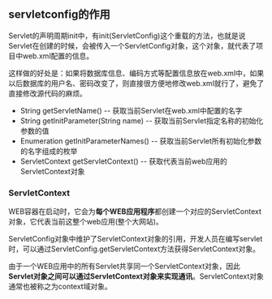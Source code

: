 ## servletconfig的作用
Servlet的声明周期init中，有init(ServletConfig)这个重载的方法，也就是说Servlet在创建的时候，会被传入一个ServletConfig对象，这个对象，就代表了项目中web.xml配置的信息。

这样做的好处是：如果将数据库信息、编码方式等配置信息放在web.xml中，如果以后数据库的用户名、密码改变了，则直接很方便地修改web.xml就行了，避免了直接修改源代码的麻烦。


 - String getServletName()  -- 获取当前Servlet在web.xml中配置的名字
 - String getInitParameter(String name) -- 获取当前Servlet指定名称的初始化参数的值
 - Enumeration getInitParameterNames()  -- 获取当前Servlet所有初始化参数的名字组成的枚举
 - ServletContext getServletContext()  -- 获取代表当前web应用的ServletContext对象


### ServletContext
WEB容器在启动时，它会为**每个WEB应用程序**都创建一个对应的ServletContext对象，它代表当前这整个web应用(整个大网站)。

ServletConfig对象中维护了ServletContext对象的引用，开发人员在编写servlet时，可以通过ServletConfig.getServletContext方法获得ServletContext对象。

由于一个WEB应用中的所有Servlet共享同一个ServletContext对象，因此**Servlet对象之间可以通过ServletContext对象来实现通讯**。ServletContext对象通常也被称之为context域对象。

